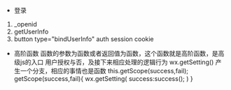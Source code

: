 - 登录
1. _openid
2. getUserInfo
3. button type="bindUserInfo"
auth session cookie
- 高阶函数
  函数的参数为函数或者返回值为函数，这个函数就是高阶函数，是高级js的入口
  用户授权与否，及接下来相应处理的逻辑行为
  wx.getSetting() 产生一个分支，相应的事情也是函数
  this.getScope(success,fail);
  getScope(success,fail){
    wx.getSetting(
      success:success();
    )
  }